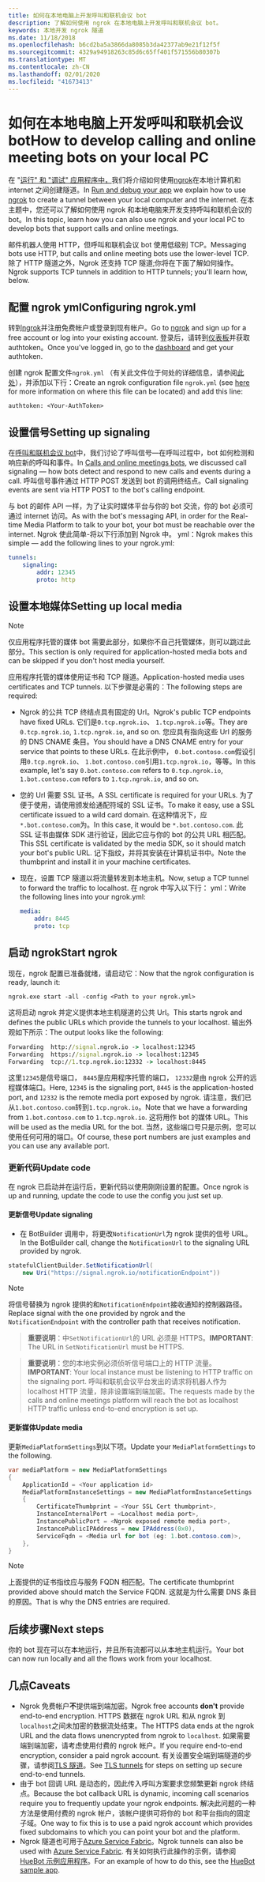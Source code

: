 ```yaml
---
title: 如何在本地电脑上开发呼叫和联机会议 bot
description: 了解如何使用 ngrok 在本地电脑上开发呼叫和联机会议 bot。
keywords: 本地开发 ngrok 隧道
ms.date: 11/18/2018
ms.openlocfilehash: b6cd2ba5a3866da8085b3da42377ab9e21f12f5f
ms.sourcegitcommit: 4329a94918263c85d6c65ff401f571556b80307b
ms.translationtype: MT
ms.contentlocale: zh-CN
ms.lasthandoff: 02/01/2020
ms.locfileid: "41673413"
---
```

# <a name="how-to-develop-calling-and-online-meeting-bots-on-your-local-pc"></a><span data-ttu-id="9781c-104">如何在本地电脑上开发呼叫和联机会议 bot</span><span class="sxs-lookup"><span data-stu-id="9781c-104">How to develop calling and online meeting bots on your local PC</span></span>

<span data-ttu-id="9781c-105">在 "[运行" 和 "调试" 应用程序中，](../../concepts/build-and-test/debug.md)我们将介绍如何使用[ngrok](https://ngrok.com)在本地计算机和 internet 之间创建隧道。</span><span class="sxs-lookup"><span data-stu-id="9781c-105">In [Run and debug your app](../../concepts/build-and-test/debug.md) we explain how to use [ngrok](https://ngrok.com) to create a tunnel between your local computer and the internet.</span></span> <span data-ttu-id="9781c-106">在本主题中，您还可以了解如何使用 ngrok 和本地电脑来开发支持呼叫和联机会议的 bot。</span><span class="sxs-lookup"><span data-stu-id="9781c-106">In this topic, learn how you can also use ngrok and your local PC to develop bots that support calls and online meetings.</span></span>

<span data-ttu-id="9781c-107">邮件机器人使用 HTTP，但呼叫和联机会议 bot 使用低级别 TCP。</span><span class="sxs-lookup"><span data-stu-id="9781c-107">Messaging bots use HTTP, but calls and online meeting bots use the lower-level TCP.</span></span> <span data-ttu-id="9781c-108">除了 HTTP 隧道之外，Ngrok 还支持 TCP 隧道;你将在下面了解如何操作。</span><span class="sxs-lookup"><span data-stu-id="9781c-108">Ngrok supports TCP tunnels in addition to HTTP tunnels; you'll learn how, below.</span></span>

## <a name="configuring-ngrokyml"></a><span data-ttu-id="9781c-109">配置 ngrok yml</span><span class="sxs-lookup"><span data-stu-id="9781c-109">Configuring ngrok.yml</span></span>

<span data-ttu-id="9781c-110">转到[ngrok](https://ngrok.com)并注册免费帐户或登录到现有帐户。</span><span class="sxs-lookup"><span data-stu-id="9781c-110">Go to [ngrok](https://ngrok.com) and sign up for a free account or log into your existing account.</span></span> <span data-ttu-id="9781c-111">登录后，请转到[仪表板](https://dashboard.ngrok.com)并获取 authtoken。</span><span class="sxs-lookup"><span data-stu-id="9781c-111">Once you've logged in, go to the [dashboard](https://dashboard.ngrok.com) and get your authtoken.</span></span>

<span data-ttu-id="9781c-112">创建 ngrok 配置文件`ngrok.yml` （有关此文件位于何处的详细信息，请参阅[此处](https://ngrok.com/docs#config)），并添加以下行：</span><span class="sxs-lookup"><span data-stu-id="9781c-112">Create an ngrok configuration file `ngrok.yml` (see [here](https://ngrok.com/docs#config) for more information on where this file can be located) and add this line:</span></span>

  `authtoken: <Your-AuthToken>`

## <a name="setting-up-signaling"></a><span data-ttu-id="9781c-113">设置信号</span><span class="sxs-lookup"><span data-stu-id="9781c-113">Setting up signaling</span></span>

<span data-ttu-id="9781c-114">在[呼叫和联机会议 bot](./calls-meetings-bots-overview.md)中，我们讨论了呼叫信号—在呼叫过程中，bot 如何检测和响应新的呼叫和事件。</span><span class="sxs-lookup"><span data-stu-id="9781c-114">In [Calls and online meetings bots](./calls-meetings-bots-overview.md), we discussed call signaling — how bots detect and respond to new calls and events during a call.</span></span> <span data-ttu-id="9781c-115">呼叫信号事件通过 HTTP POST 发送到 bot 的调用终结点。</span><span class="sxs-lookup"><span data-stu-id="9781c-115">Call signaling events are sent via HTTP POST to the bot's calling endpoint.</span></span>

<span data-ttu-id="9781c-116">与 bot 的邮件 API 一样，为了让实时媒体平台与你的 bot 交流，你的 bot 必须可通过 internet 访问。</span><span class="sxs-lookup"><span data-stu-id="9781c-116">As with the bot's messaging API, in order for the Real-time Media Platform to talk to your bot, your bot must be reachable over the internet.</span></span> <span data-ttu-id="9781c-117">Ngrok 使此简单-将以下行添加到 Ngrok 中。 yml：</span><span class="sxs-lookup"><span data-stu-id="9781c-117">Ngrok makes this simple — add the following lines to your ngrok.yml:</span></span>

```yaml
tunnels:
    signaling:
        addr: 12345
        proto: http
```

## <a name="setting-up-local-media"></a><span data-ttu-id="9781c-118">设置本地媒体</span><span class="sxs-lookup"><span data-stu-id="9781c-118">Setting up local media</span></span>

> [!NOTE]
> <span data-ttu-id="9781c-119">仅应用程序托管的媒体 bot 需要此部分，如果你不自己托管媒体，则可以跳过此部分。</span><span class="sxs-lookup"><span data-stu-id="9781c-119">This section is only required for application-hosted media bots and can be skipped if you don't host media yourself.</span></span>

<span data-ttu-id="9781c-120">应用程序托管的媒体使用证书和 TCP 隧道。</span><span class="sxs-lookup"><span data-stu-id="9781c-120">Application-hosted media uses certificates and TCP tunnels.</span></span> <span data-ttu-id="9781c-121">以下步骤是必需的：</span><span class="sxs-lookup"><span data-stu-id="9781c-121">The following steps are required:</span></span>

- <span data-ttu-id="9781c-122">Ngrok 的公共 TCP 终结点具有固定的 Url。</span><span class="sxs-lookup"><span data-stu-id="9781c-122">Ngrok's public TCP endpoints have fixed URLs.</span></span> <span data-ttu-id="9781c-123">它们是`0.tcp.ngrok.io`、 `1.tcp.ngrok.io`等。</span><span class="sxs-lookup"><span data-stu-id="9781c-123">They are `0.tcp.ngrok.io`, `1.tcp.ngrok.io`, and so on.</span></span> <span data-ttu-id="9781c-124">您应具有指向这些 Url 的服务的 DNS CNAME 条目。</span><span class="sxs-lookup"><span data-stu-id="9781c-124">You should have a DNS CNAME entry for your service that points to these URLs.</span></span> <span data-ttu-id="9781c-125">在此示例中， `0.bot.contoso.com`假设引用`0.tcp.ngrok.io`、 `1.bot.contoso.com`引用`1.tcp.ngrok.io`，等等。</span><span class="sxs-lookup"><span data-stu-id="9781c-125">In this example, let's say `0.bot.contoso.com` refers to `0.tcp.ngrok.io`, `1.bot.contoso.com` refers to `1.tcp.ngrok.io`, and so on.</span></span>
- <span data-ttu-id="9781c-126">您的 Url 需要 SSL 证书。</span><span class="sxs-lookup"><span data-stu-id="9781c-126">A SSL certificate is required for your URLs.</span></span> <span data-ttu-id="9781c-127">为了便于使用，请使用颁发给通配符域的 SSL 证书。</span><span class="sxs-lookup"><span data-stu-id="9781c-127">To make it easy, use a SSL certificate issued to a wild card domain.</span></span> <span data-ttu-id="9781c-128">在这种情况下，应`*.bot.contoso.com`为。</span><span class="sxs-lookup"><span data-stu-id="9781c-128">In this case, it would be `*.bot.contoso.com`.</span></span> <span data-ttu-id="9781c-129">此 SSL 证书由媒体 SDK 进行验证，因此它应与你的 bot 的公共 URL 相匹配。</span><span class="sxs-lookup"><span data-stu-id="9781c-129">This SSL certificate is validated by the media SDK, so it should match your bot's public URL.</span></span> <span data-ttu-id="9781c-130">记下指纹，并将其安装在计算机证书中。</span><span class="sxs-lookup"><span data-stu-id="9781c-130">Note the thumbprint and install it in your machine certificates.</span></span>
- <span data-ttu-id="9781c-131">现在，设置 TCP 隧道以将流量转发到本地主机。</span><span class="sxs-lookup"><span data-stu-id="9781c-131">Now, setup a TCP tunnel to forward the traffic to localhost.</span></span> <span data-ttu-id="9781c-132">在 ngrok 中写入以下行： yml：</span><span class="sxs-lookup"><span data-stu-id="9781c-132">Write the following lines into your ngrok.yml:</span></span>

    ```yaml
    media:
        addr: 8445
        proto: tcp
    ```

## <a name="start-ngrok"></a><span data-ttu-id="9781c-133">启动 ngrok</span><span class="sxs-lookup"><span data-stu-id="9781c-133">Start ngrok</span></span>

<span data-ttu-id="9781c-134">现在，ngrok 配置已准备就绪，请启动它：</span><span class="sxs-lookup"><span data-stu-id="9781c-134">Now that the ngrok configuration is ready, launch it:</span></span>

  `ngrok.exe start -all -config <Path to your ngrok.yml>`

<span data-ttu-id="9781c-135">这将启动 ngrok 并定义提供本地主机隧道的公共 Url。</span><span class="sxs-lookup"><span data-stu-id="9781c-135">This starts ngrok and defines the public URLs which provide the tunnels to your localhost.</span></span> <span data-ttu-id="9781c-136">输出外观如下所示：</span><span class="sxs-lookup"><span data-stu-id="9781c-136">The output looks like the following:</span></span>

```cmd
Forwarding  http://signal.ngrok.io -> localhost:12345
Forwarding  https://signal.ngrok.io -> localhost:12345
Forwarding  tcp://1.tcp.ngrok.io:12332 -> localhost:8445
```

<span data-ttu-id="9781c-137">这里`12345`是信号端口， `8445`是应用程序托管的端口， `12332`是由 ngrok 公开的远程媒体端口。</span><span class="sxs-lookup"><span data-stu-id="9781c-137">Here, `12345` is the signaling port, `8445` is the application-hosted port, and `12332` is the remote media port exposed by ngrok.</span></span> <span data-ttu-id="9781c-138">请注意，我们已从`1.bot.contoso.com`转到`1.tcp.ngrok.io`。</span><span class="sxs-lookup"><span data-stu-id="9781c-138">Note that we have a forwarding from `1.bot.contoso.com` to `1.tcp.ngrok.io`.</span></span> <span data-ttu-id="9781c-139">这将用作 bot 的媒体 URL。</span><span class="sxs-lookup"><span data-stu-id="9781c-139">This will be used as the media URL for the bot.</span></span> <span data-ttu-id="9781c-140">当然，这些端口号只是示例，您可以使用任何可用的端口。</span><span class="sxs-lookup"><span data-stu-id="9781c-140">Of course, these port numbers are just examples and you can use any available port.</span></span>

### <a name="update-code"></a><span data-ttu-id="9781c-141">更新代码</span><span class="sxs-lookup"><span data-stu-id="9781c-141">Update code</span></span>

<span data-ttu-id="9781c-142">在 ngrok 已启动并在运行后，更新代码以使用刚刚设置的配置。</span><span class="sxs-lookup"><span data-stu-id="9781c-142">Once ngrok is up and running, update the code to use the config you just set up.</span></span>

#### <a name="update-signaling"></a><span data-ttu-id="9781c-143">更新信号</span><span class="sxs-lookup"><span data-stu-id="9781c-143">Update signaling</span></span>

- <span data-ttu-id="9781c-144">在 BotBuilder 调用中，将更改`NotificationUrl`为 ngrok 提供的信号 URL。</span><span class="sxs-lookup"><span data-stu-id="9781c-144">In the BotBuilder call, change the `NotificationUrl` to the signaling URL provided by ngrok.</span></span>

```csharp
statefulClientBuilder.SetNotificationUrl(
    new Uri("https://signal.ngrok.io/notificationEndpoint"))
```

> [!NOTE]
> <span data-ttu-id="9781c-145">将信号替换为 ngrok 提供的和`NotificationEndpoint`接收通知的控制器路径。</span><span class="sxs-lookup"><span data-stu-id="9781c-145">Replace signal with the one provided by ngrok and the `NotificationEndpoint` with the controller path that receives notification.</span></span>

> <span data-ttu-id="9781c-146">**重要说明**：中`SetNotificationUrl`的 URL 必须是 HTTPS。</span><span class="sxs-lookup"><span data-stu-id="9781c-146">**IMPORTANT**: The URL in `SetNotificationUrl` must be HTTPS.</span></span>

> <span data-ttu-id="9781c-147">**重要说明**：您的本地实例必须侦听信号端口上的 HTTP 流量。</span><span class="sxs-lookup"><span data-stu-id="9781c-147">**IMPORTANT**: Your local instance must be listening to HTTP traffic on the signaling port.</span></span> <span data-ttu-id="9781c-148">呼叫和联机会议平台发出的请求将机器人作为 localhost HTTP 流量，除非设置端到端加密。</span><span class="sxs-lookup"><span data-stu-id="9781c-148">The requests made by the calls and online meetings platform will reach the bot as localhost HTTP traffic unless end-to-end encryption is set up.</span></span>

#### <a name="update-media"></a><span data-ttu-id="9781c-149">更新媒体</span><span class="sxs-lookup"><span data-stu-id="9781c-149">Update media</span></span>

<span data-ttu-id="9781c-150">更新`MediaPlatformSettings`到以下项。</span><span class="sxs-lookup"><span data-stu-id="9781c-150">Update your `MediaPlatformSettings` to the following.</span></span>

```csharp
var mediaPlatform = new MediaPlatformSettings
{
    ApplicationId = <Your application id>
    MediaPlatformInstanceSettings = new MediaPlatformInstanceSettings
    {
        CertificateThumbprint = <Your SSL Cert thumbprint>,
        InstanceInternalPort = <Localhost media port>,
        InstancePublicPort = <Ngrok exposed remote media port>,
        InstancePublicIPAddress = new IPAddress(0x0),
        ServiceFqdn = <Media url for bot (eg: 1.bot.contoso.com)>,
    },
}
```

> [!NOTE]
> <span data-ttu-id="9781c-151">上面提供的证书指纹应与服务 FQDN 相匹配。</span><span class="sxs-lookup"><span data-stu-id="9781c-151">The certificate thumbprint provided above should match the Service FQDN.</span></span> <span data-ttu-id="9781c-152">这就是为什么需要 DNS 条目的原因。</span><span class="sxs-lookup"><span data-stu-id="9781c-152">That is why the DNS entries are required.</span></span>

## <a name="next-steps"></a><span data-ttu-id="9781c-153">后续步骤</span><span class="sxs-lookup"><span data-stu-id="9781c-153">Next steps</span></span>

<span data-ttu-id="9781c-154">你的 bot 现在可以在本地运行，并且所有流都可以从本地主机运行。</span><span class="sxs-lookup"><span data-stu-id="9781c-154">Your bot can now run locally and all the flows work from your localhost.</span></span>

## <a name="caveats"></a><span data-ttu-id="9781c-155">几点</span><span class="sxs-lookup"><span data-stu-id="9781c-155">Caveats</span></span>

- <span data-ttu-id="9781c-156">Ngrok 免费帐户**不**提供端到端加密。</span><span class="sxs-lookup"><span data-stu-id="9781c-156">Ngrok free accounts **don't** provide end-to-end encryption.</span></span> <span data-ttu-id="9781c-157">HTTPS 数据在 ngrok URL 和从 ngrok 到`localhost`之间未加密的数据流处结束。</span><span class="sxs-lookup"><span data-stu-id="9781c-157">The HTTPS data ends at the ngrok URL and the data flows unencrypted from ngrok to `localhost`.</span></span> <span data-ttu-id="9781c-158">如果需要端到端加密，请考虑使用付费的 ngrok 帐户。</span><span class="sxs-lookup"><span data-stu-id="9781c-158">If you require end-to-end encryption, consider a paid ngrok account.</span></span> <span data-ttu-id="9781c-159">有关设置安全端到端隧道的步骤，请参阅[TLS 隧道](https://ngrok.com/docs#tls)。</span><span class="sxs-lookup"><span data-stu-id="9781c-159">See [TLS tunnels](https://ngrok.com/docs#tls) for steps on setting up secure end-to-end tunnels.</span></span>
- <span data-ttu-id="9781c-160">由于 bot 回调 URL 是动态的，因此传入呼叫方案要求您频繁更新 ngrok 终结点。</span><span class="sxs-lookup"><span data-stu-id="9781c-160">Because the bot callback URL is dynamic, incoming call scenarios require you to frequently update your ngrok endpoints.</span></span> <span data-ttu-id="9781c-161">解决此问题的一种方法是使用付费的 ngrok 帐户，该帐户提供可将你的 bot 和平台指向的固定子域。</span><span class="sxs-lookup"><span data-stu-id="9781c-161">One way to fix this is to use a paid ngrok account which provides fixed subdomains to which you can point your bot and the platform.</span></span>
- <span data-ttu-id="9781c-162">Ngrok 隧道也可用于[Azure Service Fabric](/azure/service-fabric/service-fabric-overview)。</span><span class="sxs-lookup"><span data-stu-id="9781c-162">Ngrok tunnels can also be used with [Azure Service Fabric](/azure/service-fabric/service-fabric-overview).</span></span> <span data-ttu-id="9781c-163">有关如何执行此操作的示例，请参阅[HueBot 示例应用程序](/microsoftgraph/microsoft-graph-comms-samples/tree/master/Samples/LocalMediaSamples/HueBot/HueBot)。</span><span class="sxs-lookup"><span data-stu-id="9781c-163">For an example of how to do this, see the [HueBot sample app](/microsoftgraph/microsoft-graph-comms-samples/tree/master/Samples/LocalMediaSamples/HueBot/HueBot).</span></span>
